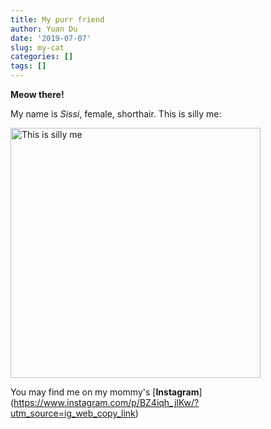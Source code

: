 ```yaml
---
title: My purr friend
author: Yuan Du
date: '2019-07-07'
slug: my-cat
categories: []
tags: []
---
```


**Meow there!** 

My name is _Sissi_, female, shorthair.
This is silly me:

<img src="/post/2019-07-07-my-cat_files/Cat-1.JPG" alt="This is silly me" width="400px" height="400px"/>

You may find me on my mommy's [**Instagram**] (https://www.instagram.com/p/BZ4iqh_jIKw/?utm_source=ig_web_copy_link)

